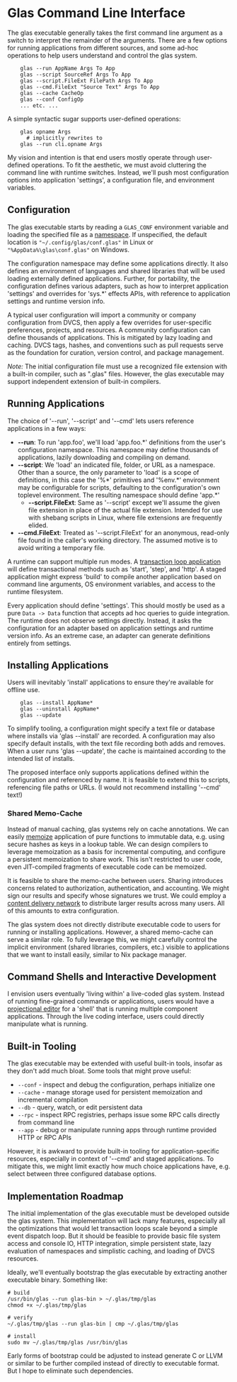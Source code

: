 # Glas Command Line Interface

The glas executable generally takes the first command line argument as a switch to interpret the remainder of the arguments. There are a few options for running applications from different sources, and some ad-hoc operations to help users understand and control the glas system. 

        glas --run AppName Args To App
        glas --script SourceRef Args To App
        glas --script.FileExt FilePath Args To App
        glas --cmd.FileExt "Source Text" Args To App 
        glas --cache CacheOp
        glas --conf ConfigOp
        ... etc. ...

A simple syntactic sugar supports user-defined operations:

        glas opname Args
          # implicitly rewrites to
        glas --run cli.opname Args

My vision and intention is that end users mostly operate through user-defined operations. To fit the aesthetic, we must avoid cluttering the command line with runtime switches. Instead, we'll push most configuration options into application 'settings', a configuration file, and environment variables.

## Configuration

The glas executable starts by reading a `GLAS_CONF` environment variable and loading the specified file as a [namespace](GlasNamespaces.md). If unspecified, the default location is `"~/.config/glas/conf.glas"` in Linux or `"%AppData%\glas\conf.glas"` on Windows.

The configuration namespace may define some applications directly. It also defines an environment of languages and shared libraries that will be used loading externally defined applications. Further, for portability, the configuration defines various adapters, such as how to interpret application 'settings' and overrides for 'sys.\*' effects APIs, with reference to application settings and runtime version info.

A typical user configuration will import a community or company configuration from DVCS, then apply a few overrides for user-specific preferences, projects, and resources. A community configuration can define thousands of applications. This is mitigated by lazy loading and caching. DVCS tags, hashes, and conventions such as pull requests serve as the foundation for curation, version control, and package management.

*Note:* The initial configuration file must use a recognized file extension with a built-in compiler, such as ".glas" files. However, the glas executable may support independent extension of built-in compilers.

## Running Applications

The choice of '--run', '--script' and '--cmd' lets users reference applications in a few ways:

* **--run**: To run 'app.foo', we'll load 'app.foo.\*' definitions from the user's configuration namespace. This namespace may define thousands of applications, lazily downloading and compiling on demand.
* **--script**: We 'load' an indicated file, folder, or URL as a namespace. Other than a source, the only parameter to 'load' is a scope of definitions, in this case the '%\*' primitives and '%env.\*' environment may be configurable for scripts, defaulting to the configuration's own toplevel environment. The resulting namespace should define 'app.\*' 
  * **--script.FileExt**: Same as '--script' except we'll assume the given file extension in place of the actual file extension. Intended for use with shebang scripts in Linux, where file extensions are frequently elided.
* **--cmd.FileExt**: Treated as '--script.FileExt' for an anonymous, read-only file found in the caller's working directory. The assumed motive is to avoid writing a temporary file.

A runtime can support multiple run modes. A [transaction loop application](GlasApps.md) will define transactional methods such as 'start', 'step', and 'http'. A staged application might express 'build' to compile another application based on command line arguments, OS environment variables, and access to the runtime filesystem.

Every application should define 'settings'. This should mostly be used as a pure `Data -> Data` function that accepts ad hoc queries to guide integration. The runtime does not observe settings directly. Instead, it asks the configuration for an adapter based on application settings and runtime version info. As an extreme case, an adapter can generate definitions entirely from settings.

## Installing Applications

Users will inevitably 'install' applications to ensure they're available for offline use. 

        glas --install AppName*
        glas --uninstall AppName*
        glas --update

To simplify tooling, a configuration might specify a text file or database where installs via 'glas --install' are recorded. A configuration may also specify default installs, with the text file recording both adds and removes. When a user runs 'glas --update', the cache is maintained according to the intended list of installs.

The proposed interface only supports applications defined within the configuration and referenced by name. It is feasible to extend this to scripts, referencing file paths or URLs. (I would not recommend installing '--cmd' text!)

### Shared Memo-Cache

Instead of manual caching, glas systems rely on cache annotations. We can easily [memoize](https://en.wikipedia.org/wiki/Memoization) application of pure functions to immutable data, e.g. using secure hashes as keys in a lookup table. We can design compilers to leverage memoization as a basis for incremental computing, and configure a persistent memoization to share work. This isn't restricted to user code, even JIT-compiled fragments of executable code can be memoized. 

It is feasible to share the memo-cache between users. Sharing introduces concerns related to authorization, authentication, and accounting. We might sign our results and specify whose signatures we trust. We could employ a [content delivery network](https://en.wikipedia.org/wiki/Content_delivery_network) to distribute larger results across many users. All of this amounts to extra configuration.

The glas system does not directly distribute executable code to users for running or installing applications. However, a shared memo-cache can serve a similar role. To fully leverage this, we might carefully control the implicit environment (shared libraries, compilers, etc.) visible to applications that we want to install easily, similar to Nix package manager.

## Command Shells and Interactive Development

I envision users eventually 'living within' a live-coded glas system. Instead of running fine-grained commands or applications, users would have a [projectional editor](GlasNotebooks.md) for a 'shell' that is running multiple component applications. Through the live coding interface, users could directly manipulate what is running.

## Built-in Tooling

The glas executable may be extended with useful built-in tools, insofar as they don't add much bloat. Some tools that might prove useful:

* `--conf` - inspect and debug the configuration, perhaps initialize one
* `--cache` - manage storage used for persistent memoization and incremental compilation
* `--db` - query, watch, or edit persistent data
* `--rpc` - inspect RPC registries, perhaps issue some RPC calls directly from command line
* `--app` - debug or manipulate running apps through runtime provided HTTP or RPC APIs

However, it is awkward to provide built-in tooling for application-specific resources, especially in context of '--cmd' and staged applications. To mitigate this, we might limit exactly how much choice applications have, e.g. select between three configured database options.

## Implementation Roadmap

The initial implementation of the glas executable must be developed outside the glas system. This implementation will lack many features, especially all the optimizations that would let transaction loops scale beyond a simple event dispatch loop. But it should be feasible to provide basic file system access and console IO, HTTP integration, simple persistent state, lazy evaluation of namespaces and simplistic caching, and loading of DVCS resources.

Ideally, we'll eventually bootstrap the glas executable by extracting another executable binary. Something like:

    # build
    /usr/bin/glas --run glas-bin > ~/.glas/tmp/glas
    chmod +x ~/.glas/tmp/glas

    # verify
    ~/.glas/tmp/glas --run glas-bin | cmp ~/.glas/tmp/glas

    # install
    sudo mv ~/.glas/tmp/glas /usr/bin/glas

Early forms of bootstrap could be adjusted to instead generate C or LLVM or similar to be further compiled instead of directly to executable format. But I hope to eliminate such dependencies.
